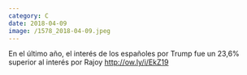 ```yaml
--- 
category: C 
date: 2018-04-09 
image: /1578_2018-04-09.jpeg 
--- 
```


En el último año, el interés de los españoles por Trump fue un 23,6% superior al interés por Rajoy http://ow.ly/i/EkZ19